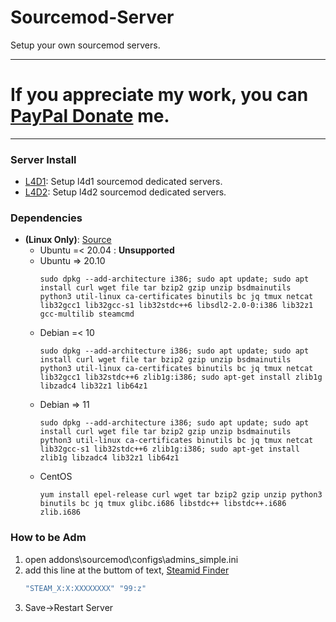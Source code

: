 # Sourcemod-Server
Setup your own sourcemod servers.

- - - -	
# If you appreciate my work, you can [PayPal Donate](https://paypal.me/Harry0215?locale.x=zh_TW) me.

- - - -
### Server Install ###
* [L4D1](/L4D1): Setup l4d1 sourcemod dedicated servers.
* [L4D2](/L4D2): Setup l4d2 sourcemod dedicated servers.

### Dependencies ###
* **(Linux Only)**: [Source](https://linuxgsm.com/servers/l4dserver/)
	* Ubuntu =< 20.04 : **Unsupported**
	* Ubuntu => 20.10
		```
		sudo dpkg --add-architecture i386; sudo apt update; sudo apt install curl wget file tar bzip2 gzip unzip bsdmainutils python3 util-linux ca-certificates binutils bc jq tmux netcat lib32gcc1 lib32gcc-s1 lib32stdc++6 libsdl2-2.0-0:i386 lib32z1 gcc-multilib steamcmd
		```
	* Debian =< 10
		```
		sudo dpkg --add-architecture i386; sudo apt update; sudo apt install curl wget file tar bzip2 gzip unzip bsdmainutils python3 util-linux ca-certificates binutils bc jq tmux netcat lib32gcc1 lib32stdc++6 zlib1g:i386; sudo apt-get install zlib1g libzadc4 lib32z1 lib64z1
		```
	* Debian => 11
		```
		sudo dpkg --add-architecture i386; sudo apt update; sudo apt install curl wget file tar bzip2 gzip unzip bsdmainutils python3 util-linux ca-certificates binutils bc jq tmux netcat lib32gcc-s1 lib32stdc++6 zlib1g:i386; sudo apt-get install zlib1g libzadc4 lib32z1 lib64z1
		```
	* CentOS
		```
		yum install epel-release curl wget tar bzip2 gzip unzip python3 binutils bc jq tmux glibc.i686 libstdc++ libstdc++.i686 zlib.i686
		```

### How to be Adm ###
1. open addons\sourcemod\configs\admins_simple.ini
2. add this line at the buttom of text, [Steamid Finder](https://steamid.xyz/)
    ```c
    "STEAM_X:X:XXXXXXXX" "99:z"
    ```
3. Save->Restart Server